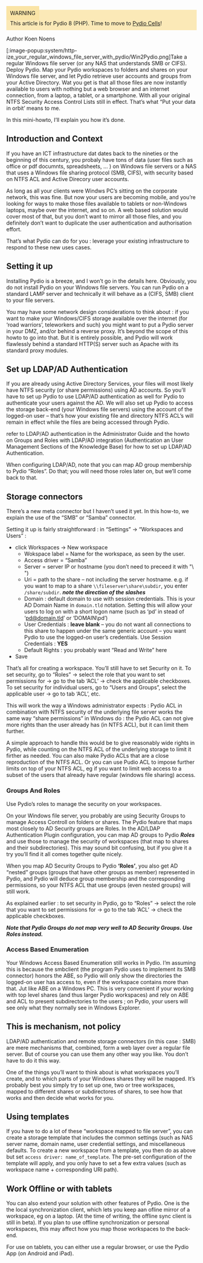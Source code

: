 <div style="background-color: #fbe9b7;font-size: 14px;">
<span style="background-color: #fae4a6;padding: 10px;">WARNING</span>
<span style="padding: 10px;display: inline-block;">This article is for Pydio 8 (PHP). Time to move to <a href="https://pydio.com/en/docs/administration-guides">Pydio Cells</a>!</span>
</div>

Author Koen Noens

[:image-popup:system/http-ize_your_regular_windows_file_server_with_pydio/Win2Pydio.png]Take a regular Windows file server (or any NAS that understands SMB or CIFS). Deploy Pydio. Map your Pydio workspaces to folders and shares on your Windows file server, and let Pydio retrieve user accounts and groups from your Active Directory. Wat you get is that all those files are now instantly available to users with nothing but a web browser and an internet connection, from a laptop, a tablet, or a smartphone. With all your original NTFS Security Access Control Lists still in effect. That’s what “Put your data in orbit’ means to me.

In this mini-howto, I’ll explain you how it’s done.

## Introduction and Context
If you have an ICT infrastructure dat dates back to the nineties or the beginning of this century, you probaly have tons of data (user files such as office or pdf documnts, spreadsheets, … ) on Windows file servers or a NAS that uses a Windows file sharing protocol (SMB, CIFS), with security based on NTFS ACL and Active Direcory user accounts.

As long as all your clients were Windws PC’s sitting on the corporate network, this was fine. But now your users are becoming mobile, and you’re looking for ways to make those files available to tablets or non-Windows laptops, maybe over the internet, and so on. A web based solution would cover most of that, but you don’t want to mirror all those files, and you definitely don’t want to duplicate the user authentication and authorisation effort.

That’s what Pydio can do for you : leverage your existing infrastructure to respond to these new uses cases.

## Setting it up
Installing Pydio is a breeze, and I won’t go in the details here.
Obviously, you do not install Pydio on your Windows file servers. You can run Pydio on a standard LAMP server and technically it will behave as a (CIFS, SMB) client to your file servers.

You may have some network design considerations to think about : if you want to make your Windows/CIFS storage available over the internet (for ‘road warriors’, teleworkers and such) you might want to put a Pydio server in your DMZ, and/or behind a reverse proxy. It’s beyond the scope of this howto to go into that. But it is entirely possible, and Pydio will work flawlessly behind a standard HTTP(S) server such as Apache with its standard proxy modules.

## Set up LDAP/AD Authentication
If you are already using Active Directory Services, your files will most likely have NTFS security (or share permissions) using AD accounts. So you’ll have to set up Pydio to use LDAP/AD authentication as well for Pydio to authenticate your users against the AD. We will also set up Pydio to access the storage back-end (your Windows file servers) using the account of the logged-on user – that’s how your existing file and directory NTFS ACL’s will remain in effect while the files are being accessed through Pydio.

refer to LDAP/AD authentication in the Administrator Guide and the howto on Groups and Roles with LDAP/AD integration (Authentication an User Management Sections of the Knowledge Base) for how to set up LDAP/AD Authentication.

When configuring LDAP/AD, note that you can map AD group membership to Pydio “Roles”. Do that; you will need those roles later on, but we’ll come back to that.


## Storage connectors
There’s a new meta connector but I haven’t used it yet. In this how-to, we explain the use of the “SMB” or “Samba” connector.

Setting it up is fairly straightforward : in “Settings” -> “Workspaces and Users” :

+ click Workspaces  -> New workspace
	- Wokspace label = Name for the workspace, as seen by the user.
	- Access driver = “Samba”
	- Server = server IP or hostname (you don’t need to preceed it with "\ \")
	- Uri = path to the share – not including the server hostname. e.g. if you want to map to a share `\\fileserver\share\subdir`, you enter  `/share/subdir`. **_note the direction of the slashes_**
	- Domain : default domain to use with session credentials. This is your AD Domain Name in `domain.tld` notation. Setting this will allow your users to log on with a short logon name (such as ‘pd’ in stead of ‘pd@domain.tld’ or ‘DOMAIN\pd’)
	- User Credentials  : **leave blank**  – you do not want all connections to this share to happen under the same generic account – you want Pydio to use the logged-on user’s credentials.
	Use Session Credentials : **YES**
	- Default Rights : you probably want “Read and Write” here
+ Save

That’s all for creating a workspace. You’ll still have to set Security on it.
To set security, go to “Roles” -> select the role that you want to set permissions for -> go to the tab ‘ACL’ -> check the applicable checkboxes.
To set security for individual users, go to “Users and Groups”, select the applicable user -> go to tab ‘ACL’, etc.

This will work the way a Windows administrator expects : Pydio ACL in combination with NTFS security of the underlying file server works the same way “share permissions” in Windows do : the Pydio ACL can not give more rights than the user already has (in NTFS ACL), but it can limit them further.

A simple approach to handle this would be to give reasonably wide rights in Pydio, while counting on the NTFS ACL of the underlying storage to limit it firther as needed. You can also make Pydio ACLs that are a close reproduction of the NTFS ACL. Or you can use Pudio ACL to impose further limits on top of your NTFS ACL, eg if you want to limit web access to a subset of the users that already have regular (windows file sharing) access.

### Groups And Roles
Use Pydio’s roles to manage the security on your workspaces.

On your Windows file server, you probably are using Security Groups to manage Access Controll on folders or shares. The Pydio feature that maps most closely to AD Security groups are Roles. In the AD/LDAP Authentication Plugin configuration, you can map AD groups to Pydio **_Roles_** and use those to manage the security of workspaces (that map to shares and their subdirectories).
This may sound bit confusing, but if you give it a try you’ll find it all comes together quite nicely.

When you map AD Security Groups to Pydio **‘Roles’**, you also get AD “nested” groups (groups that have other groups as member) represented in Pydio, and Pydio will deduce group membership and the corresponding permissions, so your NTFS ACL that use groups (even nested groups) will still work.

As explained earlier : to set security in Pydio, go to “Roles” -> select the role that you want to set permissions for -> go to the tab ‘ACL’ -> check the applicable checkboxes.

**_Note that Pydio Groups do not map very well to AD Security Groups. Use Roles instead._**

### Access Based Enumeration
Your Windows Access Based Enumeration still works in Pydio. I’m assuming this is because the smbclient (the program Pydio uses to implement its SMB connector) honors the ABE, so Pydio will only show the directories the logged-on user has access to, even if the workspace contains more than that. Jut like ABE on a Windows PC. This is very convenient if your working with top level shares (and thus larger Pydio workspaces) and rely on ABE and ACL to present subdirectories to the users ; on Pydio, your users will see only what they normally see in Windows Explorer.

## This is mechanism, not policy
LDAP/AD authentication and remote storage connectors (in this case : SMB) are mere mechanisms that, combined, form a web layer over a regular file server. But of course you can use them any other way you like. You don’t have to do it this way.

One of the things you’ll want to think about is what workspaces you’ll create, and to which parts of your Windows shares they will be mapped. It’s probably best you simply try to set up one, two or tree workspaces, mapped to different shares or subdirectores of shares, to see how that works and then decide what works for you.

## Using templates
If you have to do a lot of these “workspace mapped to file server”, you can create a storage template that includes the common settings (such as NAS server name, domain name, user credential settings, and miscellaneous defaults. To create a new workspace from a template, you then do as above but set `access driver: name_of_template`. The pre-set configuration of the template will apply, and you only have to set a few extra values (such as workspace name + corresponding URI path).

## Work Offline or with tablets
You can also extend your solution with other features of Pydio. One is the the local synchronization client, which lets you keep aan ofline mirror of a workspace, eg on a laptop. (At the time of writing, the offline sync client is still in beta). If you plan to use offline synchronization or personal workspaces, this may affect how you map those workspaces to the back-end.

For use on tablets, you can either use a regular browser, or use the Pydio App (on Android and iPad).